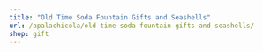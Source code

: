 ```yaml
---
title: "Old Time Soda Fountain Gifts and Seashells"
url: /apalachicola/old-time-soda-fountain-gifts-and-seashells/
shop: gift
---
```

